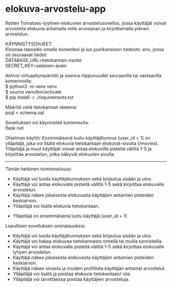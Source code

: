 # elokuva-arvostelu-app

Rotten Tomatoes-tyylinen elokuvien arvostelusovellus, jossa käyttäjät voivat arvostella elokuvia antamalla niille arvosanan ja kirjoittamalla pienen arvostelun.

KÄYNNISTYSOHJEET: \
Kloonaa repositio omalle koneellesi ja luo juurikansioon tiedosto .env, jossa on seuraavat tiedot: \
DATABASE_URL=tietokannan-osoite \
SECRET_KEY=salainen-avain

Aktivoi virtuaaliympäristö ja asenna riippuvuudet seuraavilla tai vastaavilla komennoilla: \
$ python3 -m venv venv \
$ source venv/bin/activate \
$ pip install -r ./requirements.txt

Määritä vielä tietokannan skeema: \
psql < schema.sql

Sovelluksen voi käynnistää komennolla: \
flask run

Ohjelman käyttö:
Ensimmäisenä luotu käyttäjätunnus (user_id = 1) on ylläpitäjä, joka voi lisätä elokuvia tietokantaan elokuvat-sivulta (/movies). Ylläpitäjä ja muut käyttäjät voivat antaa elokuville pisteitä väliltä 1-5 ja kirjoittaa arvostelun, jotka näkyvät elokuvien sivulla.

-------------------------------------------------------------------------------------------------

Tämän hetkinen toiminnalisuus:
- Käyttäjä voi luoda käyttäjätunnuksen sekä kirjautua sisään ja ulos.
- Käyttäjä voi antaa elokuvalle pisteitä väliltä 1-5 sekä kirjoittaa elokuvalle arvostelun.
- Käyttäjä näkee jokaisesta elokuvasta käyttäjien antamien pisteiden keskiarvon.
- Ylläpitäjä voi lisätä elokuvia tietokantaan.
* Ylläpitäjä on ensimmäisenä luotu käyttäjä (user_id = 1)

Lopullisen sovelluksen ominaisuuksia:
- Käyttäjä voi luoda käyttäjätunnuksen sekä kirjautua sisään ja ulos.
- Käyttäjä voi hakea elokuvaa tietokannasta nimellä tai muilla tunnisteilla.
- Käyttäjä voi antaa elokuvalle pisteitä väliltä 1-5 sekä kirjoittaa elokuvalle lyhyen arvostelun.
- Käyttäjä näkee jokaisesta elokuvasta käyttäjien antamien pisteiden keskiarvon.
- Käyttäjä näkee omasta ja muiden profiilista käyttäjän antamat arvostelut.
- Ylläpitäjä voi lisätä ja poistaa elokuvia tietokantaan/-sta.
- Ylläpitäjä voi tarvittaessa poistaa käyttäjien arvosteluja.
